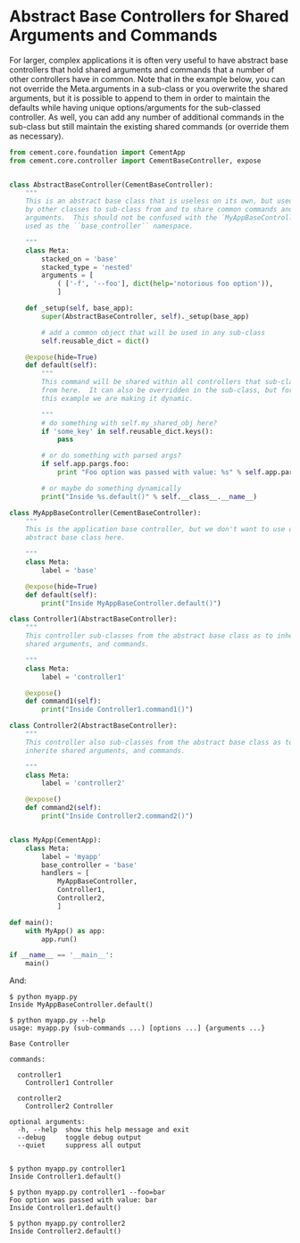 Abstract Base Controllers for Shared Arguments and Commands
==============================================================================

For larger, complex applications it is often very useful to have abstract base
controllers that hold shared arguments and commands that a number of other
controllers have in common.  Note that in the example below, you can not
override the Meta.arguments in a sub-class or you overwrite the shared
arguments, but it is possible to append to them in order to maintain the
defaults while having unique options/arguments for the sub-classed controller.
As well, you can add any number of additional commands in the sub-class but
still maintain the existing shared commands (or override them as necessary).

```python
from cement.core.foundation import CementApp
from cement.core.controller import CementBaseController, expose


class AbstractBaseController(CementBaseController):
    """
    This is an abstract base class that is useless on its own, but used
    by other classes to sub-class from and to share common commands and
    arguments.  This should not be confused with the `MyAppBaseController`
    used as the ``base_controller`` namespace.

    """
    class Meta:
        stacked_on = 'base'
        stacked_type = 'nested'
        arguments = [
            ( ['-f', '--foo'], dict(help='notorious foo option')),
            ]

    def _setup(self, base_app):
        super(AbstractBaseController, self)._setup(base_app)

        # add a common object that will be used in any sub-class
        self.reusable_dict = dict()

    @expose(hide=True)
    def default(self):
        """
        This command will be shared within all controllers that sub-class
        from here.  It can also be overridden in the sub-class, but for
        this example we are making it dynamic.

        """
        # do something with self.my_shared_obj here?
        if 'some_key' in self.reusable_dict.keys():
            pass

        # or do something with parsed args?
        if self.app.pargs.foo:
            print "Foo option was passed with value: %s" % self.app.pargs.foo

        # or maybe do something dynamically
        print("Inside %s.default()" % self.__class__.__name__)

class MyAppBaseController(CementBaseController):
    """
    This is the application base controller, but we don't want to use our
    abstract base class here.

    """
    class Meta:
        label = 'base'

    @expose(hide=True)
    def default(self):
        print("Inside MyAppBaseController.default()")

class Controller1(AbstractBaseController):
    """
    This controller sub-classes from the abstract base class as to inherite
    shared arguments, and commands.

    """
    class Meta:
        label = 'controller1'

    @expose()
    def command1(self):
        print("Inside Controller1.command1()")

class Controller2(AbstractBaseController):
    """
    This controller also sub-classes from the abstract base class as to
    inherite shared arguments, and commands.

    """
    class Meta:
        label = 'controller2'

    @expose()
    def command2(self):
        print("Inside Controller2.command2()")


class MyApp(CementApp):
    class Meta:
        label = 'myapp'
        base_controller = 'base'
        handlers = [
            MyAppBaseController,
            Controller1,
            Controller2,
            ]

def main():
    with MyApp() as app:
        app.run()

if __name__ == '__main__':
    main()
```

And:

```console
$ python myapp.py
Inside MyAppBaseController.default()

$ python myapp.py --help
usage: myapp.py (sub-commands ...) [options ...] {arguments ...}

Base Controller

commands:

  controller1
    Controller1 Controller

  controller2
    Controller2 Controller

optional arguments:
  -h, --help  show this help message and exit
  --debug     toggle debug output
  --quiet     suppress all output


$ python myapp.py controller1
Inside Controller1.default()

$ python myapp.py controller1 --foo=bar
Foo option was passed with value: bar
Inside Controller1.default()

$ python myapp.py controller2
Inside Controller2.default()
```
